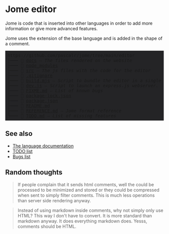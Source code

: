 # Jome editor

Jome is code that is inserted into other languages in order to add more information or give more advanced features.

Jome uses the extension of the base language and is added in the shape of a comment.

<!--~begin dir_list(".", comments: {"REFERENCE.md": "Jome format reference"})-->
<pre style="background-color: #242426; padding: 0.5em;">
https://github.com/pascalr/jome/tree/main/editor
├─── 📁 <a href="./docs">docs</a> — <i>The files rendered on the website</i>
├─── 📁 <a href="./node_modules">node_modules</a>
├─── 📁 <a href="./src">src</a> — <i>The js files with the code for the editor</i>
├─── 📁 <a href="./.gitignore">.gitignore</a>
├─── 📄 <a href="./build.mjs">build.mjs</a> — <i>Script to bundle the editor in a single .js file.</i>
├─── 📄 <a href="./dev.js">dev.js</a> — <i>Script to launch an express.js webserver.</i>
├─── 📄 <a href="./FIXME.md">FIXME.md</a> — <i>List of known bugs</i>
├─── 📄 <a href="./package-lock.json">package-lock.json</a>
├─── 📄 <a href="./package.json">package.json</a>
├─── 📄 <a href="./README.md">README.md</a>
├─── 📄 <a href="./REFERENCE.md">REFERENCE.md</a> — <i>Jome format reference</i>
└─── 📄 <a href="./TODO.md">TODO.md</a> — <i>List of missing features</i>
</pre>
<!--~end-->

## See also

- [The language documentation](REFERENCE.md)
- [TODO list](TODO.md)
- [Bugs list](FIXME.md)

## Random thoughts

> If people complain that it sends html comments, well the could be processed to be minimized and stored or they could be compressed when sent to simply filter comments. This is much less operations than server side rendering anyway.

> Instead of using markdown inside comments, why not simply only use HTML? This way I don't have to convert. It is more standard than markdown anyway. It does everything markdown does. Yesss, comments should be HTML.